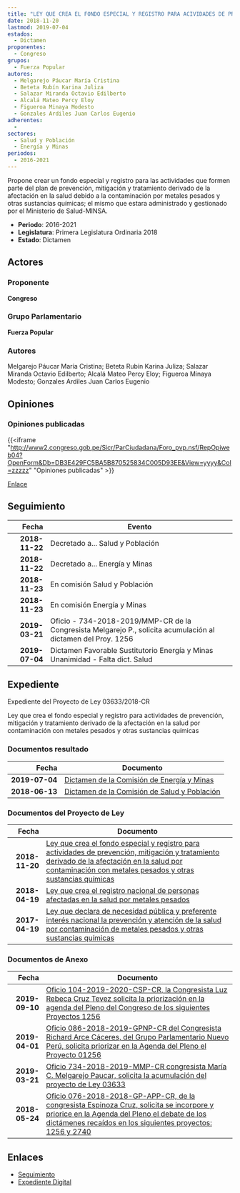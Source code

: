 ```yaml
---
title: "LEY QUE CREA EL FONDO ESPECIAL Y REGISTRO PARA ACIVIDADES DE PREVENCIÓN, MITIGACIÓN Y TRATAMIENTO DERIVADO DE LA AFECTACIÓN EN LA SALUD POR CONTAMINACIÓN CON METALES PESADOS Y OTRAS SUSTANCIAS QUÍMICAS"
date: 2018-11-20
lastmod: 2019-07-04
estados: 
  - Dictamen
proponentes: 
  - Congreso
grupos: 
  - Fuerza Popular
autores: 
  - Melgarejo Páucar María Cristina
  - Beteta Rubín Karina Juliza
  - Salazar Miranda Octavio Edilberto
  - Alcalá Mateo Percy Eloy
  - Figueroa Minaya Modesto
  - Gonzales Ardiles Juan Carlos Eugenio
adherentes: 
  - 
sectores: 
  - Salud y Población
  - Energía y Minas
periodos: 
  - 2016-2021
---
```


Propone crear un fondo especial y registro para las actividades que formen parte del plan de prevención, mitigación y tratamiento derivado de la afectación en la salud debido a la contaminación por metales pesados y otras sustancias químicas; el mismo que estara administrado y gestionado por el Ministerio de Salud-MINSA.

- **Periodo**: 2016-2021
- **Legislatura**: Primera Legislatura Ordinaria 2018
- **Estado**: Dictamen

## Actores

### Proponente

**Congreso**

### Grupo Parlamentario

**Fuerza Popular**

### Autores

Melgarejo Páucar María Cristina; Beteta Rubín Karina Juliza; Salazar Miranda Octavio Edilberto; Alcalá Mateo Percy Eloy; Figueroa Minaya Modesto; Gonzales Ardiles Juan Carlos Eugenio


## Opiniones

### Opiniones publicadas

{{<iframe "http://www2.congreso.gob.pe/Sicr/ParCiudadana/Foro_pvp.nsf/RepOpiweb04?OpenForm&Db=DB3E429FC5BA5B870525834C005D93EE&View=yyyy&Col=zzzzz" "Opiniones publicadas" >}}

[Enlace](http://www2.congreso.gob.pe/Sicr/ParCiudadana/Foro_pvp.nsf/RepOpiweb04?OpenForm&Db=DB3E429FC5BA5B870525834C005D93EE&View=yyyy&Col=zzzzz)

## Seguimiento

| Fecha | Evento |
|------:|--------|
| **2018-11-22** | Decretado a... Salud y Población|
| **2018-11-22** | Decretado a... Energía y Minas|
| **2018-11-23** | En comisión Salud y Población|
| **2018-11-23** | En comisión Energía y Minas|
| **2019-03-21** | Oficio - 734-2018-2019/MMP-CR de la Congresista Melgarejo P., solicita acumulación al dictamen del Proy. 1256|
| **2019-07-04** | Dictamen Favorable Sustitutorio Energía y Minas Unanimidad - Falta dict. Salud|


## Expediente

Expediente del Proyecto de Ley 03633/2018-CR

Ley que crea el fondo especial y registro para actividades de prevención, mitigación y tratamiento derivado de la afectación en la salud por contaminación con metales pesados y otras sustancias químicas


### Documentos resultado

| Fecha | Documento |
|------:|--------|
| **2019-07-04** | [Dictamen de la Comisión de Energía y Minas](http://www.leyes.congreso.gob.pe/Documentos/2016_2021/Dictamenes/Proyectos_de_Ley/03633DC11MAY20190704.pdf) |
| **2018-06-13** | [Dictamen de la Comisión de Salud y Población](http://www.leyes.congreso.gob.pe/Documentos/2016_2021/Dictamenes/Proyectos_de_Ley/01256DC21MAY20180613.pdf) |

### Documentos del Proyecto de Ley

| Fecha | Documento |
|------:|--------|
| **2018-11-20** | [Ley que crea el fondo especial y registro para actividades de prevención, mitigación y tratamiento derivado de la afectación en la salud por contaminación con metales pesados y otras sustancias químicas](http://www.leyes.congreso.gob.pe/Documentos/2016_2021/Proyectos_de_Ley_y_de_Resoluciones_Legislativas/PL0363320181120.pdf) |
| **2018-04-19** | [Ley que crea el registro nacional de personas afectadas en la salud por metales pesados](http://www.leyes.congreso.gob.pe/Documentos/2016_2021/Proyectos_de_Ley_y_de_Resoluciones_Legislativas/PL0274020180419..pdf) |
| **2017-04-19** | [Ley que declara de necesidad pública y preferente interés nacional la prevención y atención de la salud por contaminación de metales pesados y otras sustancias químicas](http://www.leyes.congreso.gob.pe/Documentos/2016_2021/Proyectos_de_Ley_y_de_Resoluciones_Legislativas/PL0125620170419.PDF) |

### Documentos de Anexo

| Fecha | Documento |
|------:|--------|
| **2019-09-10** | [Oficio 104-2019-2020-CSP-CR, la Congresista Luz Rebeca Cruz Tevez solicita la priorización en la agenda del Pleno del Congreso de los siguientes Proyectos 1256](http://www.leyes.congreso.gob.pe/Documentos/2016_2021/Oficios/Congresistas/OFICIO-104-2019-2020-CSP-CR.pdf) |
| **2019-04-01** | [Oficio 086-2018-2019-GPNP-CR del Congresista Richard Arce Cáceres, del Grupo Parlamentario Nuevo Perú, solicita priorizar en la Agenda del Pleno el Proyecto 01256](http://www.leyes.congreso.gob.pe/Documentos/2016_2021/Oficios/Grupos_Parlamentarios/OFICIO-086-2018-2019-GPNP-CR.pdf) |
| **2019-03-21** | [Oficio 734-2018-2019-MMP-CR congresista María C. Melgarejo Paucar, solicita la acumulación del proyecto de Ley 03633](http://www.leyes.congreso.gob.pe/Documentos/2016_2021/Oficios/Congresistas/OFICIO-734-2018-2019-MMP-CR.pdf) |
| **2018-05-24** | [Oficio 076-2018-2018-GP-APP-CR, de la congresista Espinoza Cruz, solicita se incorpore y priorice en la Agenda del Pleno el debate de los dictámenes recaídos en los siguientes proyectos: 1256 y 2740](http://www.leyes.congreso.gob.pe/Documentos/2016_2021/Oficios/Grupos_Parlamentarios/OFICIO-076-2018-2018-GP-APP-CR.pdf) |

## Enlaces 

- [Seguimiento](http://www2.congreso.gob.pehttp://www2.congreso.gob.pe/Sicr/TraDocEstProc/CLProLey2016.nsf/f7fff46988ca05b1052578e100829cc7/915c0342de47096b0525834b007e9049?OpenDocument)
- [Expediente Digital](http://www2.congreso.gob.pehttp://www2.congreso.gob.pe/Sicr/TraDocEstProc/CLProLey2016.nsf/f7fff46988ca05b1052578e100829cc7/915c0342de47096b0525834b007e9049?OpenDocument&Click=05257FB7005EB655.eb71d0cf91d8294e05256cdf006b5706/$Body/0.1C6C)
